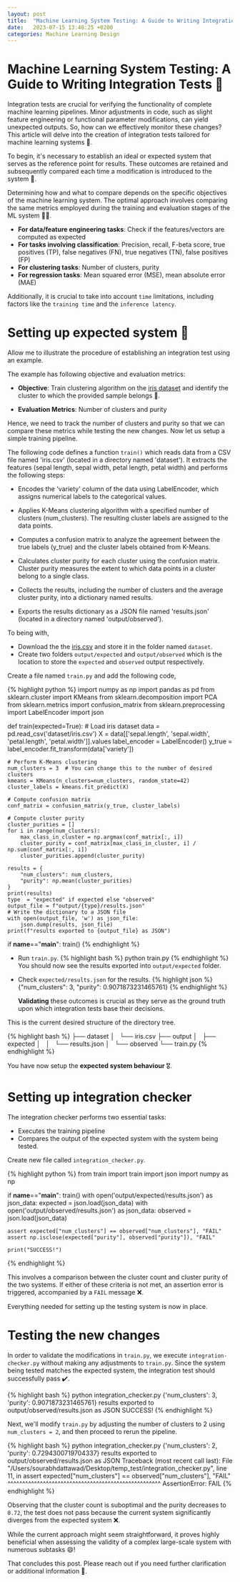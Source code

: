 ```yaml
---
layout: post
title:  "Machine Learning System Testing: A Guide to Writing Integration Tests"
date:   2023-07-15 13:48:25 +0200
categories: Machine Learning Design
---
```


# Machine Learning System Testing: A Guide to Writing Integration Tests :space_invader:

Integration tests are crucial for verifying the functionality of complete machine learning pipelines. Minor adjustments in code, such as slight feature engineering or functional parameter modifications, can yield unexpected outputs. So, how can we effectively monitor these changes? This article will delve into the creation of integration tests tailored for machine learning systems :eyes:.

To begin, it's necessary to establish an ideal or expected system that serves as the reference point for results. These outcomes are retained and subsequently compared each time a modification is introduced to the system :lion:.

Determining how and what to compare depends on the specific objectives of the machine learning system. The optimal approach involves comparing the same metrics employed during the training and evaluation stages of the ML system :construction_worker_man:.

- **For data/feature engineering tasks**: Check if the features/vectors are computed as expected
- **For tasks involving classification**:
  Precision, recall, F-beta score, true positives (TP), false negatives (FN), true negatives (TN), false positives (FP)
- **For clustering tasks**:
  Number of clusters, purity
- **For regression tasks**:
  Mean squared error (MSE), mean absolute error (MAE)

Additionally, it is crucial to take into account `time` limitations, including factors like the `training time` and the `inference latency`.

# Setting up expected system :tiger:
Allow me to illustrate the procedure of establishing an integration test using an example.

The example has following objective and evaluation metrics:

  - **Objective**: Train clustering algorithm on the [iris dataset](https://gist.github.com/netj/8836201) and identify the cluster to which the provided sample belongs :hibiscus:.

  - **Evaluation Metrics**: Number of clusters and purity

Hence, we need to track the number of clusters and purity so that we can compare these metrics while testing the new changes. Now let us setup a simple training pipeline.

The following code defines a function `train()` which reads data from a CSV file named 'iris.csv' (located in a directory named 'dataset'). It extracts the features (sepal length, sepal width, petal length, petal width) and performs the following steps:

- Encodes the 'variety' column of the data using LabelEncoder, which assigns numerical labels to the categorical values.

- Applies K-Means clustering algorithm with a specified number of clusters (num_clusters). The resulting cluster labels are assigned to the data points.

- Computes a confusion matrix to analyze the agreement between the true labels (y_true) and the cluster labels obtained from K-Means.

- Calculates cluster purity for each cluster using the confusion matrix. Cluster purity measures the extent to which data points in a cluster belong to a single class.

- Collects the results, including the number of clusters and the average cluster purity, into a dictionary named results.

- Exports the results dictionary as a JSON file named 'results.json' (located in a directory named 'output/observed').

To being with,

- Download the the [iris.csv](https://gist.github.com/netj/8836201) and store it in the folder named `dataset`.
- Create two folders `output/expected` and `output/observed` which is the location to store the `expected` and `observed` output respectively.

Create a file named `train.py` and add the following code,

{% highlight python %}
import numpy as np
import pandas as pd
from sklearn.cluster import KMeans
from sklearn.decomposition import PCA
from sklearn.metrics import confusion_matrix
from sklearn.preprocessing import LabelEncoder
import json

def train(expected=True):
    # Load iris dataset
    data = pd.read_csv('dataset/iris.csv')
    X = data[['sepal.length', 'sepal.width', 'petal.length', 'petal.width']].values
    label_encoder = LabelEncoder()
    y_true = label_encoder.fit_transform(data['variety'])

    # Perform K-Means clustering
    num_clusters = 3  # You can change this to the number of desired clusters
    kmeans = KMeans(n_clusters=num_clusters, random_state=42)
    cluster_labels = kmeans.fit_predict(X)

    # Compute confusion matrix
    conf_matrix = confusion_matrix(y_true, cluster_labels)

    # Compute cluster purity
    cluster_purities = []
    for i in range(num_clusters):
        max_class_in_cluster = np.argmax(conf_matrix[:, i])
        cluster_purity = conf_matrix[max_class_in_cluster, i] / np.sum(conf_matrix[:, i])
        cluster_purities.append(cluster_purity)

    results = {
        "num_clusters": num_clusters,
        "purity": np.mean(cluster_purities)
    }
    print(results)
    type  = "expected" if expected else "observed"
    output_file = f"output/{type}/results.json"
    # Write the dictionary to a JSON file
    with open(output_file, 'w') as json_file:
        json.dump(results, json_file)
    print(f"results exported to {output_file} as JSON")

if __name__=="__main__":
    train()
{% endhighlight %}

- Run `train.py`.
  {% highlight bash %}
  python train.py
  {% endhighlight %}
  You should now see the results exported into `output/expected` folder.
- Check `expected/results.json` for the results.
  {% highlight json %}
  {"num_clusters": 3, "purity": 0.9071873231465761}
  {% endhighlight %}

  **Validating** these outcomes is crucial as they serve as the ground truth upon which integration tests base their decisions.

This is the current desired structure of the directory tree.

{% highlight bash %}
├── dataset
│   └── iris.csv
├── output
│   ├── expected
│   │   └── results.json
│   └── observed
└── train.py
{% endhighlight %}

You have now setup the **expected system behaviour** :medal_military:.

# Setting up integration checker

The integration checker performs two essential tasks:

- Executes the training pipeline
- Compares the output of the expected system with the system being tested.

Create new file called `integration_checker.py`.

{% highlight python %}
from train import train
import json
import numpy as np

if __name__=="__main__":
    train()
    with open('output/expected/results.json') as json_data:
        expected = json.load(json_data)
    with open('output/observed/results.json') as json_data:
        observed = json.load(json_data)
    
    assert expected["num_clusters"] == observed["num_clusters"], "FAIL"
    assert np.isclose(expected["purity"], observed["purity"]), "FAIL"

    print("SUCCESS!")

{% endhighlight %}

This involves a comparison between the cluster count and cluster purity of the two systems. If either of these criteria is not met, an assertion error is triggered, accompanied by a `FAIL` message :x:.

Everything needed for setting up the testing system is now in place.

# Testing the new changes

In order to validate the modifications in `train.py`, we execute `integration-checker.py` without making any adjustments to `train.py`. Since the system being tested matches the expected system, the integration test should successfully pass :heavy_check_mark:.

{% highlight bash %}
python integration_checker.py
{'num_clusters': 3, 'purity': 0.9071873231465761}
results exported to output/observed/results.json as JSON
SUCCESS!
{% endhighlight %}

Next, we'll modify `train.py` by adjusting the number of clusters to 2 using `num_clusters = 2`, and then proceed to rerun the pipeline.

{% highlight bash %}
python integration_checker.py
{'num_clusters': 2, 'purity': 0.7294300719704337}
results exported to output/observed/results.json as JSON
Traceback (most recent call last):
  File "/Users/sourabhdattawad/Desktop/temp_test/integration_checker.py", line 11, in <module>
    assert expected["num_clusters"] == observed["num_clusters"], "FAIL"
           ^^^^^^^^^^^^^^^^^^^^^^^^^^^^^^^^^^^^^^^^^^^^^^^^^^^^
AssertionError: FAIL
{% endhighlight %}

Observing that the cluster count is suboptimal and the purity decreases to `0.72`, the test does not pass because the current system significantly diverges from the expected system :x:.

While the current approach might seem straightforward, it proves highly beneficial when assessing the validity of a complex large-scale system with numerous subtasks :smile:!

That concludes this post. Please reach out if you need further clarification or additional information :wave:.